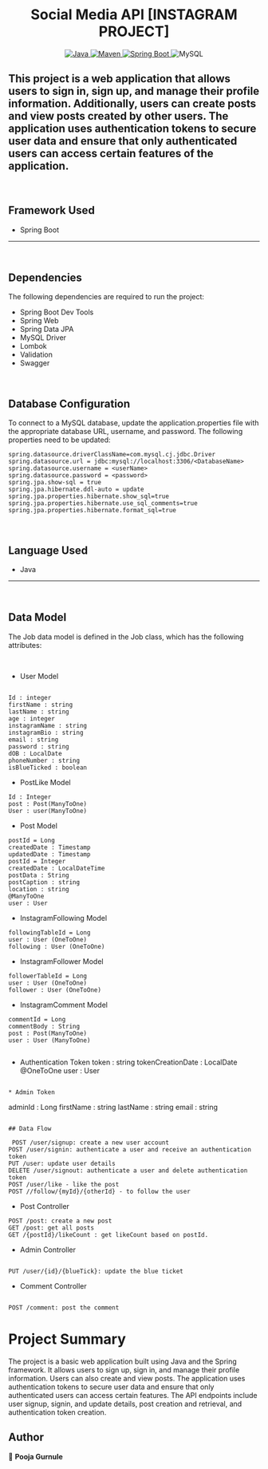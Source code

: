 <h1 align = "center"> Social Media API [INSTAGRAM PROJECT] </h1>
<p align="center">
<a href="Java url">
    <img alt="Java" src="https://img.shields.io/badge/Java->=8-darkblue.svg" />
</a>
<a href="Maven url" >
    <img alt="Maven" src="https://img.shields.io/badge/maven-3.0.5-brightgreen.svg" />
</a>
<a href="Spring Boot url" >
    <img alt="Spring Boot" src="https://img.shields.io/badge/Spring Boot-3.0.6-brightgreen.svg" />
</a>
  
<a >
    <img alt="MySQL" src="https://img.shields.io/badge/MySQL-blue.svg">
</a>
</p>
   
This project is a  web application that allows users to sign in, sign up, and manage their profile information. Additionally, users can create posts and view posts created by other users. The application uses authentication tokens to secure user data and ensure that only authenticated users can access certain features of the application.
---
<br>

## Framework Used
*  Spring Boot
  
---

<br>

##  Dependencies

The following dependencies are required to run the project:
*  Spring Boot Dev Tools
*  Spring Web
*  Spring Data JPA
*  MySQL Driver
*  Lombok
*  Validation
*  Swagger
  
<br>

##  Database Configuration
To connect to a MySQL database, update the application.properties file with the appropriate database URL, username, and password. The following properties need to be updated:

```
spring.datasource.driverClassName=com.mysql.cj.jdbc.Driver
spring.datasource.url = jdbc:mysql://localhost:3306/<DatabaseName>
spring.datasource.username = <userName>
spring.datasource.password = <password>
spring.jpa.show-sql = true
spring.jpa.hibernate.ddl-auto = update
spring.jpa.properties.hibernate.show_sql=true
spring.jpa.properties.hibernate.use_sql_comments=true
spring.jpa.properties.hibernate.format_sql=true

```

<br>

##  Language Used
* Java

---

<br>

## Data Model
The Job data model is defined in the Job class, which has the following attributes:

<br>

* User Model

```

Id : integer
firstName : string
lastName : string
age : integer
instagramName : string
instagramBio : string
email : string
password : string
dOB : LocalDate
phoneNumber : string
isBlueTicked : boolean

```

* PostLike Model
  
```
Id : Integer
post : Post(ManyToOne)
User : user(ManyToOne)

```

*  Post Model
  
```
postId = Long
createdDate : Timestamp
updatedDate : Timestamp
postId = Integer
createdDate : LocalDateTime
postData : String
postCaption : string
location : string
@ManyToOne
user : User

```

* InstagramFollowing Model
  
```
followingTableId = Long
user : User (OneToOne)
following : User (OneToOne)

```

* InstagramFollower Model
  
```
followerTableId = Long
user : User (OneToOne)
follower : User (OneToOne)

```

* InstagramComment Model
 
```
commentId = Long
commentBody : String
post : Post(ManyToOne)
user : User (ManyToOne)


```

* Authentication Token 
token : string
tokenCreationDate : LocalDate
@OneToOne 
user : User

```

* Admin Token

```
adminId : Long
firstName : string
lastName : string
email : string

```

## Data Flow

 POST /user/signup: create a new user account
POST /user/signin: authenticate a user and receive an authentication token
PUT /user: update user details
DELETE /user/signout: authenticate a user and delete authentication token
POST /user/like - like the post
POST //follow/{myId}/{otherId} - to follow the user

```

* Post Controller
```
POST /post: create a new post
GET /post: get all posts
GET /{postId}/likeCount : get likeCount based on postId.
```

* Admin Controller
  
```

PUT /user/{id}/{blueTick}: update the blue ticket

```

* Comment Controller
  
```

POST /comment: post the comment

```

#  Project Summary
The project is a basic web application built using Java and the Spring framework. It allows users to sign up, sign in, and manage their profile information. Users can also create and view posts. The application uses authentication tokens to secure user data and ensure that only authenticated users can access certain features. The API endpoints include user signup, signin, and update details, post creation and retrieval, and authentication token creation. 
##  Author
👤 **Pooja Gurnule**

<br>
